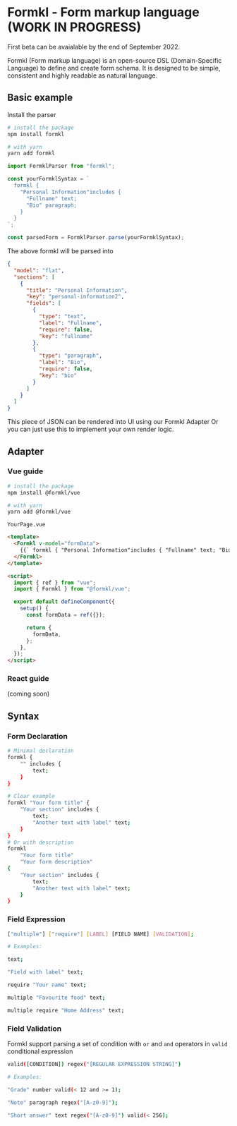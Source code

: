 # Formkl - Form markup language (WORK IN PROGRESS)

First beta can be avaialable by the end of September 2022.

Formkl (Form markup language) is an open-source DSL (Domain-Specific Language) to define and create form schema. It is designed to be simple, consistent and highly readable as natural language.

## Basic example

Install the parser

```bash
# install the package
npm install formkl

# with yarn
yarn add formkl
```

```javascript
import FormklParser from "formkl";

const yourFormklSyntax = `
  formkl {
    "Personal Information"includes {
      "Fullname" text;
      "Bio" paragraph;
    }
  }
`;

const parsedForm = FormklParser.parse(yourFormklSyntax);
```

The above formkl will be parsed into

```json
{
  "model": "flat",
  "sections": [
    {
      "title": "Personal Information",
      "key": "personal-information2",
      "fields": [
        {
          "type": "text",
          "label": "Fullname",
          "require": false,
          "key": "fullname"
        },
        {
          "type": "paragraph",
          "label": "Bio",
          "require": false,
          "key": "bio"
        }
      ]
    }
  ]
}
```

This piece of JSON can be rendered into UI using our Formkl Adapter
Or you can just use this to implement your own render logic.

## Adapter

### Vue guide

```bash
# install the package
npm install @formkl/vue

# with yarn
yarn add @formkl/vue
```

`YourPage.vue`

```html
<template>
  <Formkl v-model="formData">
    {{` formkl { "Personal Information"includes { "Fullname" text; "Bio" paragraph; } } `}}
  </Formkl>
</template>
```

```html
<script>
  import { ref } from "vue";
  import { Formkl } from "@formkl/vue";

  export default defineComponent({
    setup() {
      const formData = ref({});

      return {
        formData,
      };
    },
  });
</script>
```

### React guide

(coming soon)

## Syntax

### Form Declaration

```bash
# Minimal declaration
formkl {
	"" includes {
		text;
	}
}
```

```bash
# Clear example
formkl "Your form title" {
	"Your section" includes {
		text;
		"Another text with label" text;
	}
}
# Or with description
formkl
	"Your form title"
	"Your form description"
{
	"Your section" includes {
		text;
		"Another text with label" text;
	}
}
```

### Field Expression

```bash
["multiple"] ["require"] [LABEL] [FIELD NAME] [VALIDATION];

# Examples:

text;

"Field with label" text;

require "Your name" text;

multiple "Favourite food" text;

multiple require "Home Address" text;
```

### Field Validation

Formkl support parsing a set of condition with `or` and `and` operators in `valid` conditional expression

```bash
valid([CONDITION]) regex("[REGULAR EXPRESSION STRING]")

# Examples:

"Grade" number valid(< 12 and >= 1);

"Note" paragraph regex("[A-z0-9]");

"Short answer" text regex("[A-z0-9]") valid(< 256);
```
